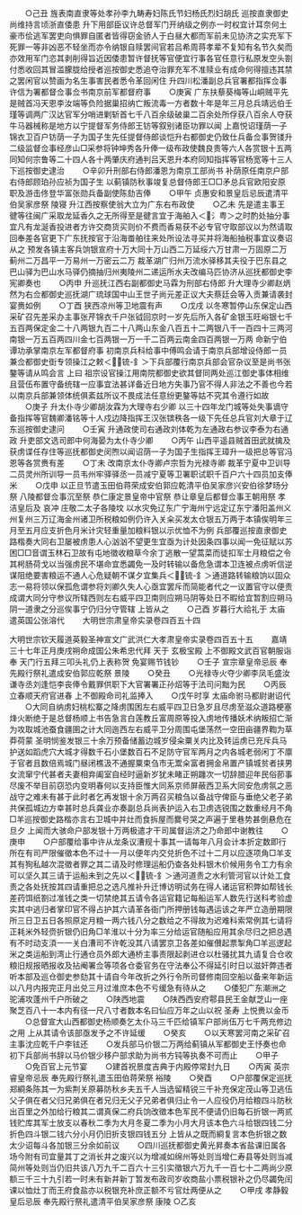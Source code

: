 <!-- { "loadSidebar": true } -->
　　○己丑  旌表南直隶等处孝孙李九畴寿妇陈氏节妇杨氏烈妇胡氏  巡按直隶御史尚维持言顷浙直倭患  升下用部臣议许总督军门开纳级之例亦一时权宜计耳奈何土豪市侩逃军罢吏向惧罪自匿者皆得窃金骄人于白昼大都而军前未见协济之实充军下死罪一等非凶恶不轻坐而亦令纳银自赎罢间官若吕希周蒋孝辈不复知有名节久矣而亦效用军门恣其剥削得旨近因倭患暂许督抚等官便宜行事各官任意行私原发空头劄付悉收回其冒滥朦胧给授者巡按御史悉追夺治罪充军不准赎业有成命何得擅违其禁之罢闲官以赞画为名生事害民者悉令革回闲住  升四川松潘副总兵官署都指挥佥事许信为署都督佥事佥书南京前军都督府事
　　○庚寅  广东扶藜葵梅等山峒贼平先是贼首冯天恩李汝端等负险据巢招纳亡叛流毒一方者数十年是年三月总兵靖远伯壬瑾等调两广汉达官军分哨进剿斩首七千八百余级破巢二百余处所俘获八百余人夺获牛马器械称是地方以宁提督军务侍郎王钫等叙别诸臣功罪以闻  上嘉悦诏瑾荫一子锦衣卫百户钫荫一子为国子生先任提督侍郎谈恺升右都御史仍致仕兵备佥事贺镂升二级监督佥事经彦山□采参将钟坤秀各升俸一级布政使魏良贵等六人各赏银十五两同知何宗鲁等二十四人各十两肇庆府通判吕天恩升本府同知指挥等官杨宽等十三人下巡按御史逮治
　　○辛卯升刑部右侍郎潘恩为南京工部尚书  补荫原任南京户部右侍郎顾珀孙应祯为国子生  以蓟镇防秋事竣复总督侍郎王□□矛总兵官欧阳安原职及游击佟登华富张勋兵备副使陈劾吉俸
　　○甲午  贞惠安和景皇后忌辰遣清平伯吴家彦祭  陵寝  升江西按察使翁大立为广东右布政使
　　○乙未  先是遣主事王徤等往闽广采取龙延香久之无所得至是徤言宜于海舶入＜氵粤＞之时酌处抽分事宜凡有龙涎香投进者方许交商货买则价不费而香易获不必专官守取部议以为然请取回奉差各官更下广东抚按官于沿海畨舶往来处所设法寻买并将海船抽税事宜议奏诏从之  预发各镇主客兵饷银宣府十万大同十万山西二万延绥六万甘肃一万固原二万蓟州二万昌平一万易州一万密云二万  裁革湖广归州万流水驿移其夫役于巴东县之巴山驿为巴山水马驿仍摘抽归州夷陵州二递运所水夫改编马匹协济从巡抚都御史李宪卿奏也
　　○丙申  升巡抚江西右副都御史马霖为刑部右侍郎  升大理寺少卿赵炳然为右佥都御史巡抚湖广琉球国中山王世子尚元差正议大夫蔡廷会等入贡兼请袭封宴赉如例
　　○丁酉  狭西凉州等卫地震有声
　　○戊戌  以冬寒暂停山东保定山西采矿召先差采办主事张芹锦衣千户张钺回京时一岁先后所入各矿金银玉旺峪银七千五百两保定金二十八两银九百二十八两山东金八百五十二两银八千一百四十三两河南银一万五百两四川金七百两银一万一千二百两云南金四百两银一万两  命新宁伯谭功承掌南京左军都督府事  初南京兵科给事中傅鸣会请于南京兵部增设侍郎一员兼佥都御史衘专领操江之敕＜锍-釒＞下兵部覆行南京兵部会官杂议至是尚书张鏊等请从鸣会言  上曰  祖宗设官操江用南院都御史欲其督同两处巡江御史事体相维且营伍布置守备统辖一应事宜法甚详备近日地方失事乃官不得人非法之不善也今若以南京兵部兼领体统俱紊兹所议不畏成法任意纷更鏊等姑不究其令遵行如故
　　○庚子  升太仆寺少卿胡汝霖为大理寺右少卿  以三十四年龙门城等处失事谪守备指挥等官魏卿潘铭等十人戍边降指挥王汉张镔秩各一级下先任总兵官刘大章于辽东巡按御史逮问
　　○壬寅  升通政使司右通政刘体乾为左通政右参议李泰为右通政  升吏部文选司郎中何海晏为太仆寺少卿
　　○丙午  山西平遥县贼首田武就擒及获虏谍任存住等巡抚都御史闵煦以闻诏荫一子为国子生指挥王璋升一级把总等官冯恩等各赏赉有差
　　○丁未  改南京太仆寺卿卢宗哲为光禄寺卿  裁革宁夏中卫训导二员灵州所训导一员韦州牢驿驿丞一员减宁夏等卫署职试职千百户六十四员加支俸米
　　○戊申  以正旦节遣玉田伯蒋荣成安伯郭应乾清平伯吴家彦兴安伯徐梦旸分祭  八陵都督佥事沉至祭  恭仁康定景皇帝中官祭  恭让章皇后都督佥事王朝用祭  孝洁皇后及  哀冲  庄敬二太子各陵坟  以水灾免辽东广宁海州宁远定辽东宁潘阳盖州义州复州三万辽海金州诸卫所税粮如例仍许入关籴买发太仓银五万两于本镇俟明年三月至五月应支折色月米计灾轻重量加粮料银以示优恤不为例  兵部覆巡按直隶御史路楷奏大同右卫屡被虏患人心汹汹不望更生宜亟为计处因条四事以闻一免征赋以苏困□□音谓玉林石卫故有屯地徵收粮草今余丁逃散一望蒿菜而徒扣军士月粮偿之令其枵肠荷戈以当强虏民不堪命宜悉蠲免一及时转输以备危急谓本卫连被点虏听信逆谋阻绝要害粮运不通人心危疑朝不谋夕宜集兵＜锍-釒＞通道路转输粮饷以固众志一易将领以保孤危谓参将刘卿久失人心亟宜罢斥而简能者代之一议置官守以便责成谓大同分守参议所辖西则左右威平四卫南则应朔马阴等处日不暇给宜暂割应朔马阴一道隶之分巡俟事宁仍归分守管辖  上皆从之
　　○己酉  岁暮行大祫礼于  太庙遣英国公张溶代
　　大明世宗肃皇帝实录卷四百五十四


大明世宗钦天履道英毅圣神宣文广武洪仁大孝肃皇帝实录卷四百五十五
　　嘉靖三十七年正月庚戌朔命成国公朱希忠代拜  天于  玄极宝殿  上不御殿文武百官朝服诣奉  天门行五拜三叩头礼仍上表称贺  免宴赐节钱钞
　　○壬子  宣宗章皇帝忌辰  奉先殿行祭礼遣成安伯郭应乾祭  景陵
　　○癸丑
　　○光禄寺火夺少卿李凤毛盛汝谦寺丞刘逢恺李丧俸令戴罪供职下大官署署正孙炤等于法司问黜为民
　　○丙辰立春顺天府官进春  上不御殿命司礼监捧入
　　○戊午时享  太庙命驸马都尉谢诏代
　　○大同自纳虏妇桃松寨之降虏围困左右威平四卫日急岁且尽虏至滋众道路梗塞烽火断绝于是总督杨顺上书告急言白莲教丘富周原等投入虏地传播妖术纳叛招亡渐为攻取城池蚕食疆圉之计大同迤西左右威平卫分周围屯堡荡然一空田亩疆界鞫为草莽荷蒙  圣明悯鉴发银三十余万预备储蓄边城岁侵籴粟关内比及转运虏已充斥兵马护送如蹈虎穴大城才得数千石小堡数百石不足防守官军两月之内各城老弱闲丁不廪于官者且数倍焉城门昼闭樵汲不通握粟束刍市无鬻籴富者拥金帛置产镇城贫者挟男女流窜宁代甚者夫妻相弃阖室自经时逼新岁犹未睹正朔躔次一切辞腊迎年民俗莭事尽废不举目前窃恐内变明春何以支持臣惟大同系京师屏蔽西卫系大同安危虏氛之恶战守之难未有甚于此时者乞再发银十余万两召买粮刍以备战守俾臣与垂绝父老子弟共保孤城边方幸甚时总兵龚业亦奏副总兵尚表护运入右卫虏选锐围之数重经月不角□羊巡按御史路楷亦言右卫城中并灶而食拆屋而爨号哭之声遍于里巷势甚倒悬危在旦夕  上闻而大骇命户部发银十万两极遣才干司属督运济之乃命郎中谢教往
　　○庚申
　　○户部覆给事中许从龙条议漕规十事其一请每年八月会计本折定数即行所在有司严限催徵本色不过十一月以便年内交兑折色不过十二月以应逐项角□羊支其有狥私越次混徵者罪之其二请及时修理运船仍查各处料银木价候用务令工力有余可以坚久其三请于运船未到之先以＜锍-釒＞通河道责之水利管河官以计处工食责之各处抚按其四请重把总之选凡推补升迁博访明试务在得人诸运官积弊如帮钱长差药饵纸劄过准钱之类一切禁绝其五请令各运官籍记每船运军人数先行送科考验虚实其中逃归者掌印官不得占护其六请革各衙门所押册钱每遇运该之年严立造册期限所三日卫五日各照原定月粮一两六钱八分之数给之不得故为迟难科索常例其七请将正耗米外轻赍折银仍旧角□羊淮以十分为率三分给运官随船应用其余尽归之把总遇有不时动支湏一一关白漕司不许乾没其八请罢京卫各差如催儧起票掣角□羊巡逻起米之类运船到湾止行通仓员外郎大通桥主事责限起剥进仓以杜骚扰其九请复合仓收粮旧规报晒报收及拈阉署佥等项各仓委官务在守法奉公不得延引时日以滋奸弊违者听本部及巡仓御史参劾其十请自今年改折之外行令所司督修南回空船以备来年新运以八月内报完正月出兑三月过淮庶本色不亏缓急有待从之
　　○倭犯广东潮洲之驼浦攻蓬州千户所破之
　　○陕西地震
　　○陕西西安府鄠县民王金献芝山一座聚芝百八十一本内有径一尺八寸者数本名曰仙应万年之山以祝  圣寿  上悦赉以金币
　　○总督宣大山西都御史杨顺奏乞太仆马三千匹给镇军户部尚伍万七千两充修边之用  上从其请令该部亟发予之不许延缓
　　○癸亥
　　○以天寒罢河南之采矿召主事沈应乾千户李铉还
　　○发兵部马价银二万两给蓟镇从军都御史王忬奏也命初下兵部尚书辞以马价银少移户部求助为尚书方钝等执奏不可而止
　　○甲子
　　○免百官上元节宴
　　○建首祝景度吉典于内殿停常封九日
　　○丙寅  英宗睿皇帝忌辰  奉先殿行祭礼遣玉田伯蒋荣祭  裕陵
　　○癸酉
　　○户部覆保定巡抚郑綗条陈其一为紫荆关原募防秋乡夫五千人当选留精锐三千补充保定茂山等卫逃伍父子俱在者父归兄弟俱在者兄归无父子兄弟者俱归止令一人应役仍月给粮四斗防秋出百里之外加给行粮其二谓真保二府兵饷改徵本色军民不便请仍旧每石折银一两贰钱贮库其军士放支以春秋二季为大月冬夏二季为小月大月该本色六斗给银四钱二分折色四斗银二钱六分小月仍旧折支银四钱五分  上皆从之既而綗复言本色折银之数太少诏每斗各加银三分余如前议
　　○四川巡抚都御史黄光昇奏本省盐课旧属各场今附有司宜量其丁之消长井之废兴以为增减如绵州等处则当增仁寿县等处则当减简州等处则当仍旧共该八万九千二百六十三引实徵银六万九千一百七十二两尚少原额三千三十九引若一时未有新井新丁暂发布政司岁收商盐小票税银补之仍尽蠲免闰课以恤灶丁而王府食盐亦以税银充补庶正额不亏官灶两便从之
　　○甲戌  孝静毅皇后忌辰  奉先殿行祭礼遣清平伯吴家彦祭  康陵
○乙亥

